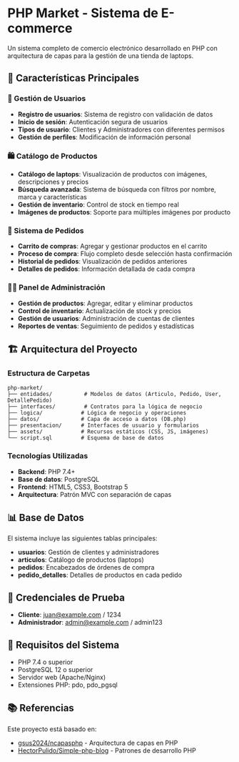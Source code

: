# PHP Market - Sistema de E-commerce

Un sistema completo de comercio electrónico desarrollado en PHP con arquitectura de capas para la gestión de una tienda de laptops.

## 🚀 Características Principales

### 👥 Gestión de Usuarios

- **Registro de usuarios**: Sistema de registro con validación de datos
- **Inicio de sesión**: Autenticación segura de usuarios
- **Tipos de usuario**: Clientes y Administradores con diferentes permisos
- **Gestión de perfiles**: Modificación de información personal

### 🛍️ Catálogo de Productos

- **Catálogo de laptops**: Visualización de productos con imágenes, descripciones y precios
- **Búsqueda avanzada**: Sistema de búsqueda con filtros por nombre, marca y características
- **Gestión de inventario**: Control de stock en tiempo real
- **Imágenes de productos**: Soporte para múltiples imágenes por producto

### 🛒 Sistema de Pedidos

- **Carrito de compras**: Agregar y gestionar productos en el carrito
- **Proceso de compra**: Flujo completo desde selección hasta confirmación
- **Historial de pedidos**: Visualización de pedidos anteriores
- **Detalles de pedidos**: Información detallada de cada compra

### 👨‍💼 Panel de Administración

- **Gestión de productos**: Agregar, editar y eliminar productos
- **Control de inventario**: Actualización de stock y precios
- **Gestión de usuarios**: Administración de cuentas de clientes
- **Reportes de ventas**: Seguimiento de pedidos y estadísticas

## 🏗️ Arquitectura del Proyecto

### Estructura de Carpetas

```
php-market/
├── entidades/          # Modelos de datos (Articulo, Pedido, User, DetallePedido)
├── interfaces/         # Contratos para la lógica de negocio
├── logica/            # Lógica de negocio y operaciones
├── datos/             # Capa de acceso a datos (DB.php)
├── presentacion/      # Interfaces de usuario y formularios
├── assets/            # Recursos estáticos (CSS, JS, imágenes)
└── script.sql         # Esquema de base de datos
```

### Tecnologías Utilizadas

- **Backend**: PHP 7.4+
- **Base de datos**: PostgreSQL
- **Frontend**: HTML5, CSS3, Bootstrap 5
- **Arquitectura**: Patrón MVC con separación de capas

## 📊 Base de Datos

El sistema incluye las siguientes tablas principales:

- **usuarios**: Gestión de clientes y administradores
- **articulos**: Catálogo de productos (laptops)
- **pedidos**: Encabezados de órdenes de compra
- **pedido_detalles**: Detalles de productos en cada pedido

## 📝 Credenciales de Prueba

- **Cliente**: juan@example.com / 1234
- **Administrador**: admin@example.com / admin123

## 🔧 Requisitos del Sistema

- PHP 7.4 o superior
- PostgreSQL 12 o superior
- Servidor web (Apache/Nginx)
- Extensiones PHP: pdo, pdo_pgsql

## 📚 Referencias

Este proyecto está basado en:

- [gsus2024/ncapasphp](https://github.com/gsus2024/ncapasphp/tree/master) - Arquitectura de capas en PHP
- [HectorPulido/Simple-php-blog](https://github.com/HectorPulido/Simple-php-blog) - Patrones de desarrollo PHP
